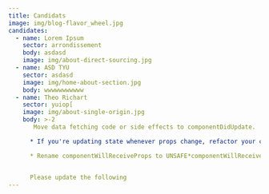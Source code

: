 ```yaml
---
title: Candidats
image: img/blog-flavor_wheel.jpg
candidates:
  - name: Lorem Ipsum
    sector: arrondissement
    body: asdasd
    image: img/about-direct-sourcing.jpg
  - name: ASD TYU
    sector: asdasd
    image: img/home-about-section.jpg
    body: wwwwwwwwwww
  - name: Theo Richart
    sector: yuiop[
    image: img/about-single-origin.jpg
    body: >-2
       Move data fetching code or side effects to componentDidUpdate.

      * If you're updating state whenever props change, refactor your code to use memoization techniques or move it to static getDerivedStateFromProps. Learn more at: https://fb.me/react-derived-state

      * Rename componentWillReceiveProps to UNSAFE*componentWillReceiveProps to suppress this warning in non-strict mode. In React 17.x, only the UNSAFE* name will work. To rename all deprecated lifecycles to their new names, you can run `npx react-codemod rename-unsafe-lifecycles` in your project source folder.


      Please update the following
---
```

